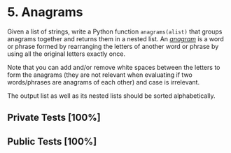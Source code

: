 # 5. Anagrams

Given a list of strings, write a Python function `anagrams(alist)` that groups anagrams together and returns them in a nested list. An *[anagram](https://en.wikipedia.org/wiki/Anagram)* is a word or phrase formed by rearranging the letters of another word or phrase by using all the original letters exactly once.


Note that you can add and/or remove white spaces between the letters to form the anagrams (they are not relevant when evaluating if two words/phrases are anagrams of each other) and case is irrelevant.


The output list as well as its nested lists should be sorted alphabetically.



## Private Tests [100%]

## Public Tests [100%]
